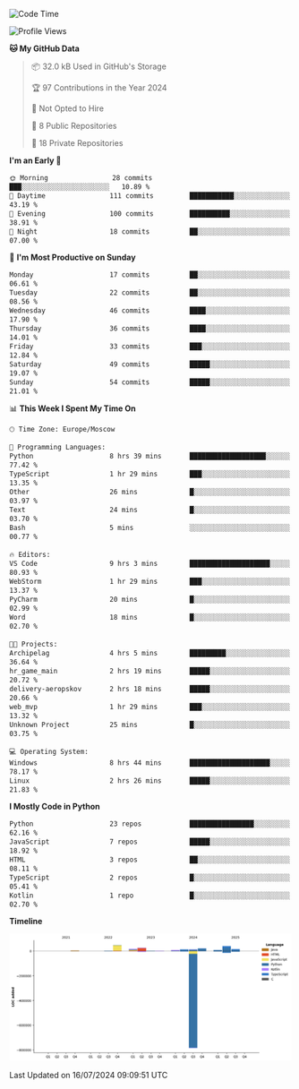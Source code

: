 <!--START_SECTION:waka-->
![Code Time](http://img.shields.io/badge/Code%20Time-408%20hrs%205%20mins-blue)

![Profile Views](http://img.shields.io/badge/Profile%20Views-1-blue)

**🐱 My GitHub Data** 

> 📦 32.0 kB Used in GitHub's Storage 
 > 
> 🏆 97 Contributions in the Year 2024
 > 
> 🚫 Not Opted to Hire
 > 
> 📜 8 Public Repositories 
 > 
> 🔑 18 Private Repositories 
 > 
**I'm an Early 🐤** 

```text
🌞 Morning                28 commits          ███░░░░░░░░░░░░░░░░░░░░░░   10.89 % 
🌆 Daytime                111 commits         ███████████░░░░░░░░░░░░░░   43.19 % 
🌃 Evening                100 commits         ██████████░░░░░░░░░░░░░░░   38.91 % 
🌙 Night                  18 commits          ██░░░░░░░░░░░░░░░░░░░░░░░   07.00 % 
```
📅 **I'm Most Productive on Sunday** 

```text
Monday                   17 commits          ██░░░░░░░░░░░░░░░░░░░░░░░   06.61 % 
Tuesday                  22 commits          ██░░░░░░░░░░░░░░░░░░░░░░░   08.56 % 
Wednesday                46 commits          ████░░░░░░░░░░░░░░░░░░░░░   17.90 % 
Thursday                 36 commits          ████░░░░░░░░░░░░░░░░░░░░░   14.01 % 
Friday                   33 commits          ███░░░░░░░░░░░░░░░░░░░░░░   12.84 % 
Saturday                 49 commits          █████░░░░░░░░░░░░░░░░░░░░   19.07 % 
Sunday                   54 commits          █████░░░░░░░░░░░░░░░░░░░░   21.01 % 
```


📊 **This Week I Spent My Time On** 

```text
🕑︎ Time Zone: Europe/Moscow

💬 Programming Languages: 
Python                   8 hrs 39 mins       ███████████████████░░░░░░   77.42 % 
TypeScript               1 hr 29 mins        ███░░░░░░░░░░░░░░░░░░░░░░   13.35 % 
Other                    26 mins             █░░░░░░░░░░░░░░░░░░░░░░░░   03.97 % 
Text                     24 mins             █░░░░░░░░░░░░░░░░░░░░░░░░   03.70 % 
Bash                     5 mins              ░░░░░░░░░░░░░░░░░░░░░░░░░   00.77 % 

🔥 Editors: 
VS Code                  9 hrs 3 mins        ████████████████████░░░░░   80.93 % 
WebStorm                 1 hr 29 mins        ███░░░░░░░░░░░░░░░░░░░░░░   13.37 % 
PyCharm                  20 mins             █░░░░░░░░░░░░░░░░░░░░░░░░   02.99 % 
Word                     18 mins             █░░░░░░░░░░░░░░░░░░░░░░░░   02.70 % 

🐱‍💻 Projects: 
Archipelag               4 hrs 5 mins        █████████░░░░░░░░░░░░░░░░   36.64 % 
hr_game_main             2 hrs 19 mins       █████░░░░░░░░░░░░░░░░░░░░   20.72 % 
delivery-aeropskov       2 hrs 18 mins       █████░░░░░░░░░░░░░░░░░░░░   20.66 % 
web_mvp                  1 hr 29 mins        ███░░░░░░░░░░░░░░░░░░░░░░   13.32 % 
Unknown Project          25 mins             █░░░░░░░░░░░░░░░░░░░░░░░░   03.75 % 

💻 Operating System: 
Windows                  8 hrs 44 mins       ████████████████████░░░░░   78.17 % 
Linux                    2 hrs 26 mins       █████░░░░░░░░░░░░░░░░░░░░   21.83 % 
```

**I Mostly Code in Python** 

```text
Python                   23 repos            ████████████████░░░░░░░░░   62.16 % 
JavaScript               7 repos             █████░░░░░░░░░░░░░░░░░░░░   18.92 % 
HTML                     3 repos             ██░░░░░░░░░░░░░░░░░░░░░░░   08.11 % 
TypeScript               2 repos             █░░░░░░░░░░░░░░░░░░░░░░░░   05.41 % 
Kotlin                   1 repo              █░░░░░░░░░░░░░░░░░░░░░░░░   02.70 % 
```



**Timeline**

![Lines of Code chart](https://raw.githubusercontent.com/adlemx/adlemx/main/assets/bar_graph.png)


 Last Updated on 16/07/2024 09:09:51 UTC
<!--END_SECTION:waka-->
